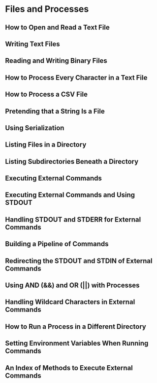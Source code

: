 # Files and Processes

## How to Open and Read a Text File
## Writing Text Files
## Reading and Writing Binary Files
## How to Process Every Character in a Text File
## How to Process a CSV File
## Pretending that a String Is a File
## Using Serialization
## Listing Files in a Directory
## Listing Subdirectories Beneath a Directory
## Executing External Commands
## Executing External Commands and Using STDOUT
## Handling STDOUT and STDERR for External Commands
## Building a Pipeline of Commands
## Redirecting the STDOUT and STDIN of External Commands
## Using AND (&&) and OR (||) with Processes
## Handling Wildcard Characters in External Commands
## How to Run a Process in a Different Directory
## Setting Environment Variables When Running Commands
## An Index of Methods to Execute External Commands
